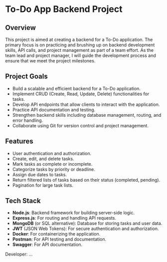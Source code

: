 # To-Do App Backend Project

## Overview
This project is aimed at creating a backend for a To-Do application. The primary focus is on practicing and brushing up on backend development skills, API calls, and project management as part of a team effort. As the team lead and project manager, I will guide the development process and ensure that we meet the project milestones.

## Project Goals
- Build a scalable and efficient backend for a To-Do application.
- Implement CRUD (Create, Read, Update, Delete) functionalities for tasks.
- Develop API endpoints that allow clients to interact with the application.
- Practice API documentation and testing.
- Strengthen backend skills including database management, routing, and error handling.
- Collaborate using Git for version control and project management.

## Features
- User authentication and authorization.
- Create, edit, and delete tasks.
- Mark tasks as complete or incomplete.
- Categorize tasks by priority or deadline.
- Assign due dates to tasks.
- Return filtered lists of tasks based on their status (completed, pending).
- Pagination for large task lists.

## Tech Stack
- **Node.js**: Backend framework for building server-side logic.
- **Express.js**: For routing and handling API requests.
- **MongoDB** (or SQL alternative): Database for storing tasks and user data.
- **JWT** (JSON Web Tokens): For secure authentication and authorization.
- **Docker**: For containerizing the application.
- **Postman**: For API testing and documentation.
- **Swagger**: For API documentation.


Developer: ... 
